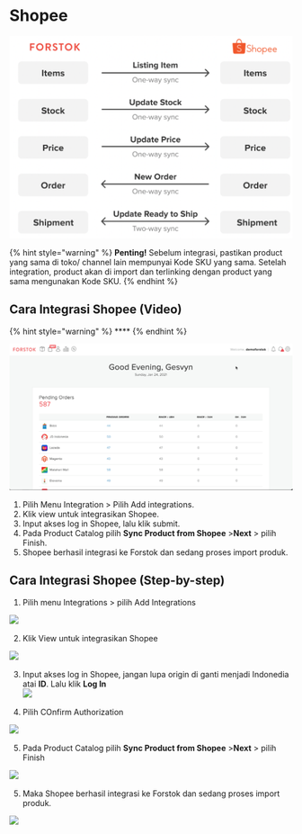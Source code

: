 # Shopee

![](../../.gitbook/assets/screen-shot-2021-05-31-at-12.15.32-pm.png)

{% hint style="warning" %}
**Penting!**  Sebelum integrasi, pastikan product yang sama di toko/ channel lain mempunyai Kode SKU yang sama. Setelah integration, product akan di import dan terlinking dengan product yang sama mengunakan Kode SKU.
{% endhint %}

## Cara Integrasi Shopee \(Video\)

{% hint style="warning" %}
\*\*\*\*
{% endhint %}

![](../../.gitbook/assets/23.gif)

1. Pilih Menu Integration &gt; Pilih Add integrations.
2. Klik view untuk integrasikan Shopee.
3. Input akses log in Shopee, lalu klik submit.
4. Pada Product Catalog pilih **Sync Product from Shopee** &gt;**Next** &gt; pilih Finish.
5. Shopee berhasil integrasi ke Forstok dan sedang proses import produk.

## Cara Integrasi Shopee \(Step-by-step\)

1. Pilih menu Integrations &gt; pilih Add Integrations

![](https://s3.amazonaws.com/cdn.freshdesk.com/data/helpdesk/attachments/production/48062574882/original/BdIDq-WRz6e8oEZ9NQnU1Uj6VFDxR3Meuw.png?1601815709)

2. Klik View untuk integrasikan Shopee

![](https://s3.amazonaws.com/cdn.freshdesk.com/data/helpdesk/attachments/production/48062576066/original/rCV9GOmfmeEs7ugMpz9dRgflYHgyBxedyQ.png?1601817441)

3. Input akses log in Shopee, jangan lupa origin di ganti menjadi Indonedia atai **ID**. Lalu klik **Log In**  
![](https://s3.amazonaws.com/cdn.freshdesk.com/data/helpdesk/attachments/production/48062576126/original/ds_x2M30A5WxxZAW4ONXx3ARvGDj7gojMw.png?1601817513)

4. Pilih COnfirm Authorization

![](https://s3.amazonaws.com/cdn.freshdesk.com/data/helpdesk/attachments/production/48062576218/original/40DmucYg6jMakhcnhIz9VmcKw3I3DFnHCA.png?1601817583)

5. Pada Product Catalog pilih **Sync Product from Shopee** &gt;**Next** &gt; pilih Finish 

![](https://s3.amazonaws.com/cdn.freshdesk.com/data/helpdesk/attachments/production/48062576273/original/chu1WzWOwkvpehousVnzpUWPRBz2IFX1_w.png?1601817662)

5. Maka Shopee berhasil integrasi ke Forstok dan sedang proses import produk. 

![](https://s3.amazonaws.com/cdn.freshdesk.com/data/helpdesk/attachments/production/48062576309/original/po6DiARMZNrZOTyw0dt1AiC5O79sgO6YhQ.png?1601817734)

